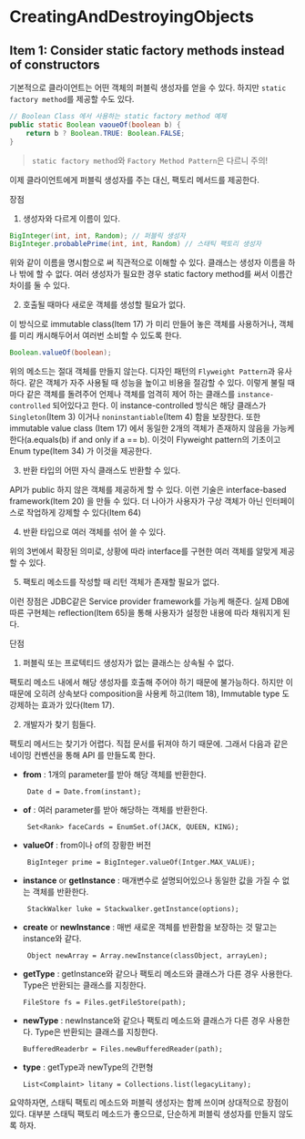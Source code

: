 # CreatingAndDestroyingObjects

## Item 1: Consider static factory methods instead of constructors

기본적으로 클라이언트는 어떤 객체의 퍼블릭 생성자를 얻을 수 있다. 하지만 ``static factory method``를 제공할 수도 있다.
```java
// Boolean Class 에서 사용하는 static factory method 예제
public static Boolean vaoueOf(boolean b) {
    return b ? Boolean.TRUE: Boolean.FALSE;
}
```
> ``static factory method``와 ``Factory Method Pattern``은 다르니 주의!

이제 클라이언트에게 퍼블릭 생성자를 주는 대신, 팩토리 메서드를 제공한다.

장점
1. 생성자와 다르게 이름이 있다. 

```java
BigInteger(int, int, Random); // 퍼블릭 생성자
BigInteger.probablePrime(int, int, Random) // 스태틱 팩토리 생성자
```

위와 같이 이름을 명시함으로 써 직관적으로 이해할 수 있다. 클래스는 생성자 이름을 하나 밖에 할 수 없다. 여러 생성자가 필요한 경우 static factory method를 써서 이름간 차이를 둘 수 있다.

2. 호출될 때마다 새로운 객체를 생성할 필요가 없다.

이 방식으로 immutable class(Item 17) 가 미리 만들어 놓은 객체를 사용하거나,  객체를 미리 캐시해두어서 여러번 소비할 수 있도록 한다.
```java
Boolean.valueOf(boolean);
```
위의 메소드는 절대 객체를 만들지 않는다. 디자인 패턴의 ``Flyweight Pattern``과 유사하다. 같은 객체가 자주 사용될 때 성능을 높이고 비용을 절감할 수 있다.
이렇게 불릴 때마다 같은 객체를 돌려주어 언제나 객체를 엄격히 제어 하는 클래스를  ``instance-controlled`` 되어있다고 한다. 이 instance-controlled 방식은 해당 클래스가 ``Singleton``(Item 3) 이거나 ``noninstantiable``(Item 4) 함을 보장한다. 또한 immutable value class (Item 17) 에서 동일한 2개의 객체가 존재하지 않음을 가능케 한다(a.equals(b) if and only if a == b). 이것이 Flyweight pattern의 기초이고 Enum type(Item 34) 가 이것을 제공한다.

3. 반환 타입의 어떤 자식 클래스도 반환할 수 있다.

API가 public 하지 않은 객체를 제공하게 할 수 있다. 이런 기술은 interface-based framework(Item 20) 을 만들 수 있다. 더 나아가 사용자가 구상 객체가 아닌 인터페이스로 작업하게 강제할 수 있다(Item 64)

4. 반환 타입으로 여러 객체를 섞어 쓸 수 있다.

위의 3번에서 확장된 의미로, 상황에 따라 interface를 구현한 여러 객체를 알맞게 제공할 수 있다.

5. 팩토리 메소드를 작성할 때 리턴 객체가 존재할 필요가 없다.

이런 장점은 JDBC같은 Service provider framework를 가능케 해준다. 실제 DB에 따른 구현체는 reflection(Item 65)을 통해 사용자가 설정한 내용에 따라 채워지게 된다.

단점

1. 퍼블릭 또는 프로텍티드 생성자가 없는 클래스는 상속될 수 없다.

팩토리 메소드 내에서 해당 생성자를 호출해 주어야 하기 때문에 불가능하다. 하지만 이 때문에 오히려 상속보다 composition을 사용케 하고(Item 18), Immutable type 도 강제하는 효과가 있다(Item 17).

2. 개발자가 찾기 힘들다.

팩토리 메서드는 찾기가 어렵다. 직접 문서를 뒤져야 하기 때문에. 그래서 다음과 같은 네이밍 컨벤션을 통해 API 를 만들도록 한다.

- **from** : 1개의 parameter를 받아 해당 객체를 반환한다.

    `` Date d = Date.from(instant);``

- **of** : 여러 parameter를 받아 해당하는 객체를 반환한다.

    `` Set<Rank> faceCards = EnumSet.of(JACK, QUEEN, KING);``

- **valueOf** : from이나 of의 장황한 버전

    `` BigInteger prime = BigInteger.valueOf(Intger.MAX_VALUE);``

- **instance** or **getInstance** : 매개변수로 설명되어있으나 동일한 값을 가질 수 없는 객체를 반환한다.

    `` StackWalker luke = Stackwalker.getInstance(options);``

- **create** or **newInstance** : 매번 새로운 객체를 반환함을 보장하는 것 말고는 instance와 같다.

    `` Object newArray = Array.newInstance(classObject, arrayLen);``

- **getType** : getInstance와 같으나 팩토리 메소드와 클래스가 다른 경우 사용한다. Type은 반환되는 클래스를 지칭한다.

    ``FileStore fs = Files.getFileStore(path);``

- **newType** : newInstance와 같으나 팩토리 메소드와 클래스가 다른 경우 사용한다. Type은 반환되는 클래스를 지칭한다.

    ``BufferedReaderbr = Files.newBufferedReader(path);``

- **type** : getType과 newType의 간편형

    ``List<Complaint> litany = Collections.list(legacyLitany);``

요약하자면, 스태틱 팩토리 메소드와 퍼블릭 생성자는 함께 쓰이며 상대적으로 장점이 있다.
대부분 스태틱 팩토리 메소드가 좋으므로, 단순하게 퍼블릭 생성자를 만들지 않도록 하자.

